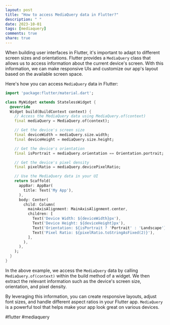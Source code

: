 ```yaml
---
layout: post
title: "How to access MediaQuery data in Flutter?"
description: " "
date: 2023-10-01
tags: [mediaquery]
comments: true
share: true
---
```


When building user interfaces in Flutter, it's important to adapt to different screen sizes and orientations. Flutter provides a `MediaQuery` class that allows us to access information about the current device's screen. With this information, we can make responsive UIs and customize our app's layout based on the available screen space.

Here's how you can access `MediaQuery` data in Flutter:

```dart
import 'package:flutter/material.dart';

class MyWidget extends StatelessWidget {
  @override
  Widget build(BuildContext context) {
    // Access the MediaQuery data using MediaQuery.of(context)
    final mediaQuery = MediaQuery.of(context);

    // Get the device's screen size
    final deviceWidth = mediaQuery.size.width;
    final deviceHeight = mediaQuery.size.height;

    // Get the device's orientation
    final isPortrait = mediaQuery.orientation == Orientation.portrait;

    // Get the device's pixel density
    final pixelRatio = mediaQuery.devicePixelRatio;

    // Use the MediaQuery data in your UI
    return Scaffold(
      appBar: AppBar(
        title: Text('My App'),
      ),
      body: Center(
        child: Column(
          mainAxisAlignment: MainAxisAlignment.center,
          children: [
            Text('Device Width: ${deviceWidth}px'),
            Text('Device Height: ${deviceHeight}px'),
            Text('Orientation: ${isPortrait ? 'Portrait' : 'Landscape'}'),
            Text('Pixel Ratio: ${pixelRatio.toStringAsFixed(2)}'),
          ],
        ),
      ),
    );
  }
}
```

In the above example, we access the `MediaQuery` data by calling `MediaQuery.of(context)` within the build method of a widget. We then extract the relevant information such as the device's screen size, orientation, and pixel density.

By leveraging this information, you can create responsive layouts, adjust font sizes, and handle different aspect ratios in your Flutter app. `MediaQuery` is a powerful tool that helps make your app look great on various devices.

#flutter #mediaquery